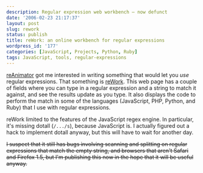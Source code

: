 ```yaml
---
description: Regular expression web workbench — now defunct
date: '2006-02-23 21:17:37'
layout: post
slug: rework
status: publish
title: reWork: an online workbench for regular expressions
wordpress_id: '177'
categories: [JavaScript, Projects, Python, Ruby]
tags: JavaScript, tools, regular-expressions
---
```


[reAnimator](/tools/reanimator) got me interested in writing something that would let you *use* regular expressions.  That something is [reWork](/tools/rework).  This web page has a couple of fields where you can type in a regular expression and a string to match it against, and see the results update as you type.  It also displays the code to perform the match in some of the languages (JavaScript, PHP, Python, and Ruby) that I use with regular expressions.

<!-- more -->

reWork limited to the features of the JavaScript regex engine.  In particular, it's missing dotall (`/.../s`), because JavaScript is.  I actually figured out a hack to implement dotall anyway, but this will have to wait for another day.

<strike>I suspect that it still has bugs involving scanning and splitting on regular expressions that match the empty string, and browsers that aren't Safari and Firefox 1.5, but I'm publishing this now in the hope that it will be useful anyway.</strike>
